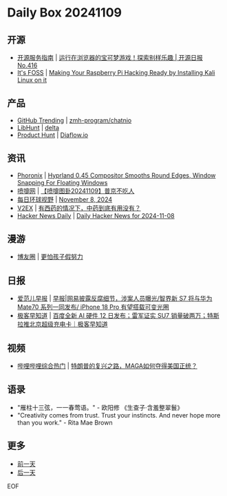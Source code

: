 # Daily Box 20241109

## 开源
- [开源服务指南](https://osguider.com/blog/) | [运行在浏览器的宝可梦游戏！探索别样乐趣 | 开源日报 No.416](https://osguider.com/blog/post/daily/daily-416/)
- [It's FOSS](https://itsfoss.com/) | [Making Your Raspberry Pi Hacking Ready by Installing Kali Linux on it](https://itsfoss.com/kali-linux-raspberry-pi-2/)

## 产品
- [GitHub Trending](https://github.com/trending?since=daily) | [zmh-program/chatnio](https://github.com/zmh-program/chatnio)
- [LibHunt](https://www.libhunt.com/) | [delta](https://www.libhunt.com/r/delta)
- [Product Hunt](https://www.producthunt.com) | [Diaflow.io](https://www.producthunt.com/posts/diaflow-io)

## 资讯
- [Phoronix](https://www.phoronix.com/) | [Hyprland 0.45 Compositor Smooths Round Edges, Window Snapping For Floating Windows](https://www.phoronix.com/news/Hyprland-0.45-Wayland)
- [喷嚏网](http://www.dapenti.com/blog/blog.asp?subjectid=70&name=xilei) | [【喷嚏图卦20241109】普京不吃人](http://www.dapenti.com/blog/more.asp?name=xilei&id=182328)
- [每日环球视野](https://idai.ly/) | [November 8, 2024](http://m.idai.ly/se/a193iG?1730995200)
- [V2EX](https://www.v2ex.com/) | [有西药的情况下，中药到底有用没有？](https://www.v2ex.com/t/1087990)
- [Hacker News Daily](https://www.daemonology.net/hn-daily/) | [Daily Hacker News for 2024-11-08](https://www.daemonology.net/hn-daily/2024-11-08.html)

## 漫游
- [博友圈](https://www.boyouquan.com/home) | [更怕孩子假努力](https://www.boyouquan.com/go?from=feed&link=https%3A%2F%2Fwww.xiangshitan.com%2Fpost%2F3360.html)

## 日报
- [爱范儿早报](https://www.ifanr.com/category/ifanrnews) | [早报|网易披露反腐细节，涉案人员曝光/智界新 S7 将与华为 Mate70 系列一同发布/ iPhone 18 Pro 有望搭载可变光圈](https://www.ifanr.com/1605599)
- [极客早知道](https://www.geekpark.net/column/74) | [百度全新 AI 硬件 12 日发布；雷军证实 SU7 销量破两万；特斯拉推北京超级充电卡｜极客早知道 ](https://www.geekpark.net/news/342902)

## 视频
- [哔哩哔哩综合热门](https://www.bilibili.com/v/popular/all/) | [特朗普的复兴之路，MAGA如何夺得美国正统？](https://b23.tv/BV1x2DBYXEKK)

## 语录
- "雁柱十三弦，一一春莺语。" - 欧阳修 《生查子·含羞整翠鬟》
- "Creativity comes from trust. Trust your instincts. And never hope more than you work." - Rita Mae Brown

## 更多
- [前一天](daily-box-20241108.md)
- [后一天](daily-box-20241110.md)

EOF